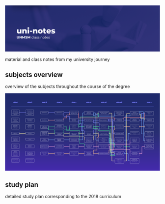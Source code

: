 ![banner](assets/banner.png)

material and class notes from my university journey

## subjects overview
overview of the subjects throughout the course of the degree

![overview](assets/overview.png)

## study plan
detailed study plan corresponding to the 2018 curriculum





